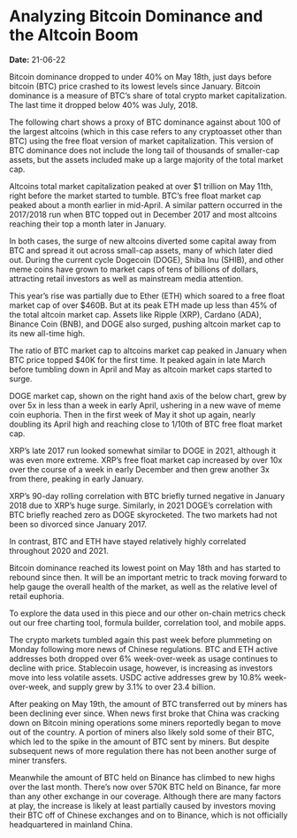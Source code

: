 # Analyzing Bitcoin Dominance and the Altcoin Boom

**Date:** 21-06-22

Bitcoin dominance dropped to under 40% on May 18th, just days before bitcoin (BTC) price crashed to its lowest levels since January. Bitcoin dominance is a measure of BTC’s share of total crypto market capitalization. The last time it dropped below 40% was July, 2018.

The following chart shows a proxy of BTC dominance against about 100 of the largest altcoins (which in this case refers to any cryptoasset other than BTC) using the free float version of market capitalization. This version of BTC dominance does not include the long tail of thousands of smaller-cap assets, but the assets included make up a large majority of the total market cap.

Altcoins total market capitalization peaked at over $1 trillion on May 11th, right before the market started to tumble. BTC’s free float market cap peaked about a month earlier in mid-April. A similar pattern occurred in the 2017/2018 run when BTC topped out in December 2017 and most altcoins reaching their top a month later in January.

In both cases, the surge of new altcoins diverted some capital away from BTC and spread it out across small-cap assets, many of which later died out. During the current cycle Dogecoin (DOGE), Shiba Inu (SHIB), and other meme coins have grown to market caps of tens of billions of dollars, attracting retail investors as well as mainstream media attention.

This year’s rise was partially due to Ether (ETH) which soared to a free float market cap of over $460B. But at its peak ETH made up less than 45% of the total altcoin market cap. Assets like Ripple (XRP), Cardano (ADA), Binance Coin (BNB), and DOGE also surged, pushing altcoin market cap to its new all-time high.

The ratio of BTC market cap to altcoins market cap peaked in January when BTC price topped $40K for the first time. It peaked again in late March before tumbling down in April and May as altcoin market caps started to surge.

DOGE market cap, shown on the right hand axis of the below chart, grew by over 5x in less than a week in early April, ushering in a new wave of meme coin euphoria. Then in the first week of May it shot up again, nearly doubling its April high and reaching close to 1/10th of BTC free float market cap.

XRP’s late 2017 run looked somewhat similar to DOGE in 2021, although it was even more extreme. XRP’s free float market cap increased by over 10x over the course of a week in early December and then grew another 3x from there, peaking in early January.

XRP’s 90-day rolling correlation with BTC briefly turned negative in January 2018 due to XRP’s huge surge. Similarly, in 2021 DOGE’s correlation with BTC briefly reached zero as DOGE skyrocketed. The two markets had not been so divorced since January 2017.

In contrast, BTC and ETH have stayed relatively highly correlated throughout 2020 and 2021.

Bitcoin dominance reached its lowest point on May 18th and has started to rebound since then. It will be an important metric to track moving forward to help gauge the overall health of the market, as well as the relative level of retail euphoria.

To explore the data used in this piece and our other on-chain metrics check out our free charting tool, formula builder, correlation tool, and mobile apps.

The crypto markets tumbled again this past week before plummeting on Monday following more news of Chinese regulations. BTC and ETH active addresses both dropped over 6% week-over-week as usage continues to decline with price. Stablecoin usage, however, is increasing as investors move into less volatile assets. USDC active addresses grew by 10.8% week-over-week, and supply grew by 3.1% to over 23.4 billion.

After peaking on May 19th, the amount of BTC transferred out by miners has been declining ever since. When news first broke that China was cracking down on Bitcoin mining operations some miners reportedly began to move out of the country. A portion of miners also likely sold some of their BTC, which led to the spike in the amount of BTC sent by miners. But despite subsequent news of more regulation there has not been another surge of miner transfers.

Meanwhile the amount of BTC held on Binance has climbed to new highs over the last month. There’s now over 570K BTC held on Binance, far more than any other exchange in our coverage. Although there are many factors at play, the increase is likely at least partially caused by investors moving their BTC off of Chinese exchanges and on to Binance, which is not officially headquartered in mainland China.